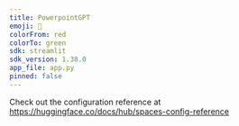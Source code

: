 ```yaml
---
title: PowerpointGPT
emoji: 🏃
colorFrom: red
colorTo: green
sdk: streamlit
sdk_version: 1.38.0
app_file: app.py
pinned: false
---
```


Check out the configuration reference at https://huggingface.co/docs/hub/spaces-config-reference
